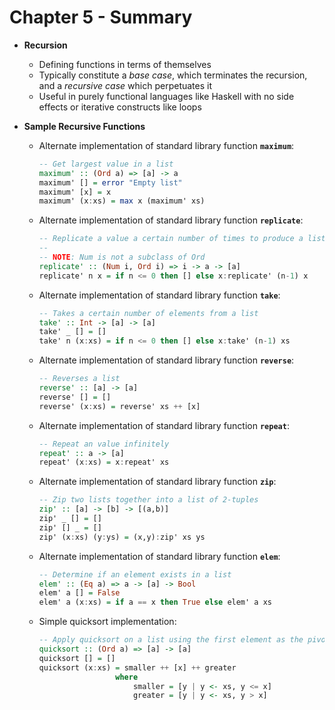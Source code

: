 # Chapter 5 - Summary

* **Recursion**
    * Defining functions in terms of themselves
    * Typically constitute a *base case*, which terminates the recursion, and a *recursive case* which perpetuates it
    * Useful in purely functional languages like Haskell with no side effects or iterative constructs like loops

* **Sample Recursive Functions**
    * Alternate implementation of standard library function **`maximum`**:

      ```haskell
      -- Get largest value in a list
      maximum' :: (Ord a) => [a] -> a
      maximum' [] = error "Empty list"
      maximum' [x] = x
      maximum' (x:xs) = max x (maximum' xs)
      ```

    * Alternate implementation of standard library function **`replicate`**:

      ```haskell
      -- Replicate a value a certain number of times to produce a list
      --
      -- NOTE: Num is not a subclass of Ord
      replicate' :: (Num i, Ord i) => i -> a -> [a]
      replicate' n x = if n <= 0 then [] else x:replicate' (n-1) x
      ```

    * Alternate implementation of standard library function **`take`**:

      ```haskell
      -- Takes a certain number of elements from a list
      take' :: Int -> [a] -> [a]
      take' _ [] = []
      take' n (x:xs) = if n <= 0 then [] else x:take' (n-1) xs
      ```

    * Alternate implementation of standard library function **`reverse`**:

      ```haskell
      -- Reverses a list
      reverse' :: [a] -> [a]
      reverse' [] = []
      reverse' (x:xs) = reverse' xs ++ [x]
      ```

    * Alternate implementation of standard library function **`repeat`**:

      ```haskell
      -- Repeat an value infinitely
      repeat' :: a -> [a]
      repeat' (x:xs) = x:repeat' xs
      ```

    * Alternate implementation of standard library function **`zip`**:

      ```haskell
      -- Zip two lists together into a list of 2-tuples
      zip' :: [a] -> [b] -> [(a,b)]
      zip' _ [] = []
      zip' [] _ = []
      zip' (x:xs) (y:ys) = (x,y):zip' xs ys
      ```

    * Alternate implementation of standard library function **`elem`**:

      ```haskell
      -- Determine if an element exists in a list
      elem' :: (Eq a) => a -> [a] -> Bool
      elem' a [] = False
      elem' a (x:xs) = if a == x then True else elem' a xs
      ```

    * Simple quicksort implementation:

      ```haskell
      -- Apply quicksort on a list using the first element as the pivot
      quicksort :: (Ord a) => [a] -> [a]
      quicksort [] = []
      quicksort (x:xs) = smaller ++ [x] ++ greater
                       where
                           smaller = [y | y <- xs, y <= x]
                           greater = [y | y <- xs, y > x]
      ```
